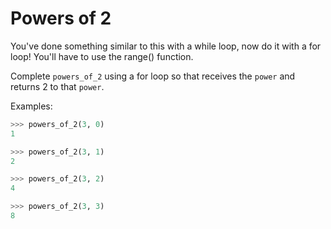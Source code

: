 # Powers of 2

You've done something similar to this with a while loop, now do it with a for loop! You'll have to use the range() function.

Complete `powers_of_2` using a for loop so that receives the `power` and returns 2 to that `power`.

Examples:

```python
>>> powers_of_2(3, 0)
1

>>> powers_of_2(3, 1)
2

>>> powers_of_2(3, 2)
4

>>> powers_of_2(3, 3)
8
```
